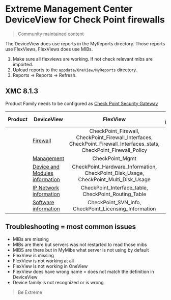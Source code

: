 # Extreme Management Center DeviceView for Check Point firewalls
>Community maintained content

The DeviceView does use reports in the MyReports directory. Those reports use FlexViews, FlexViews does use MIBs.

1. Make sure all flexviews are working. If not check relevant mibs are imported.
2. Upload reports to the `appdata/OneView/MyReports` directory.
3. Reports -> Reports -> Refresh.

## XMC 8.1.3

Product Family needs to be configured as [Check Point Security Gateway](sample/DeviceFamily.png?raw=true)

| Product  | DeviceView   | FlexView   | Buildin FlexView | Example   |
| -------- | ------------ |:----------:|:----------------:| --------- |
|  |[Firewall](xml/DeviceViewCheckPointFW.xml)|CheckPoint_Firewall, CheckPoint_Firewall_Interfaces, CheckPoint_Firewall_Interfaces_stats, CheckPoint_Firewall_Policy| - |[png](sample/DeviceView-FW.png?raw=true)|
|  |[Management](xml/DeviceViewCheckPointMGMT.xml)|CheckPoint_Mgmt| - |[png](sample/DeviceView-Mgmt.png?raw=true)|
|  |[Device and Modules information](xml/DeviceViewCheckPointHardware.xml)|CheckPoint_Hardware_Information, CheckPoint_Disk_Usage, CheckPoint_Multi_Disk_Usage| - |[png](sample/DeviceView-DeviceAndModules.png?raw=true)|
|  |[IP Network information](xml/DeviceViewCheckPointNetworkinfo.xml)|CheckPoint_Interface_table, CheckPoint_Routing_Table| - |[png](sample/DeviceView-IPNetwork.png?raw=true)|
|  |[Software information](xml/DeviceViewCheckPointSoftwareinfo.xml)|CheckPoint_SVN_info, CheckPoint_Licensing_Information| - |[png](sample/DeviceView-Software.png?raw=true)|

## Troubleshooting = most common issues
* MIBs are missing
* MIBs are there but servers was not restarted to read those mibs
* MIBS are there but in MyMibs what server is not using by default
* FlexView is missing
* FlexView is not working at all
* FlexView is not working in OneView 
* FlexView does have wrong name = does not match the definition in DeviceView
* Device family is not recognized or is wrong

>Be Extreme